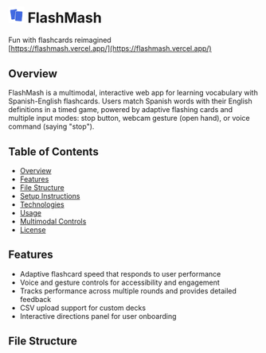 # <img src="public/logo.png" alt="FlashMash Logo" width="32"/> FlashMash

Fun with flashcards reimagined  
[https://flashmash.vercel.app/](https://flashmash.vercel.app/)

## Overview

FlashMash is a multimodal, interactive web app for learning vocabulary with Spanish-English flashcards. Users match Spanish words with their English definitions in a timed game, powered by adaptive flashing cards and multiple input modes: stop button, webcam gesture (open hand), or voice command (saying "stop").

## Table of Contents

- [Overview](#overview)
- [Features](#features)
- [File Structure](#file-structure)
- [Setup Instructions](#setup-instructions)
- [Technologies](#technologies)
- [Usage](#usage)
- [Multimodal Controls](#multimodal-controls)
- [License](#license)

## Features

- Adaptive flashcard speed that responds to user performance
- Voice and gesture controls for accessibility and engagement
- Tracks performance across multiple rounds and provides detailed feedback
- CSV upload support for custom decks
- Interactive directions panel for user onboarding

## File Structure

